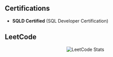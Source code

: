 ## Certifications

- **SQLD Certified** (SQL Developer Certification)


## LeetCode

<div align="center">
    <img src="https://leetcard.jacoblin.cool/GamGomYang?theme=forest&font=Skranji" alt="LeetCode Stats">
</div>
